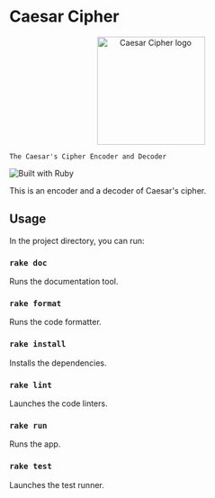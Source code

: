 # Caesar Cipher

<p align="center">
    <img src="./assets/icons/key.png" alt="Caesar Cipher logo" width="192" height="192" />

    The Caesar's Cipher Encoder and Decoder

</p>

![Built with Ruby](https://img.shields.io/badge/Ruby-CC342D.svg?style=for-the-badge&logo=Ruby&logoColor=white)

This is an encoder and a decoder of Caesar's cipher.

## Usage

In the project directory, you can run:

### `rake doc`

Runs the documentation tool.

### `rake format`

Runs the code formatter.

### `rake install`

Installs the dependencies.

### `rake lint`

Launches the code linters.

### `rake run`

Runs the app.

### `rake test`

Launches the test runner.
